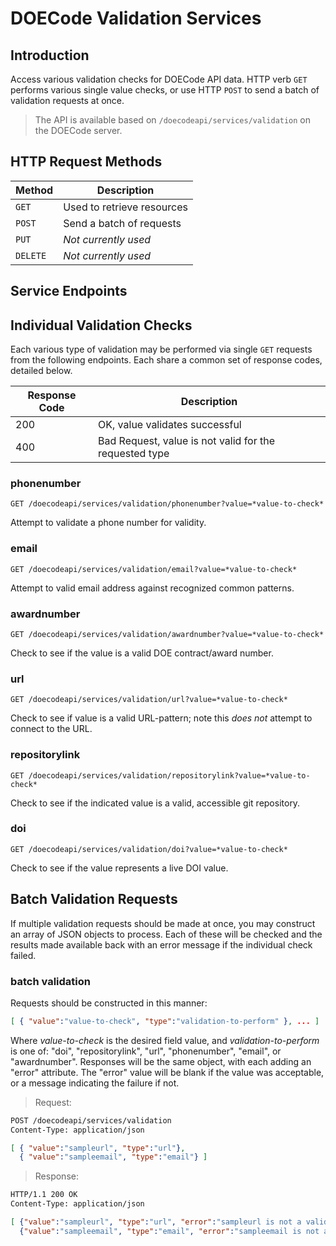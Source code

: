 DOECode Validation Services
=====================

Introduction
------------
Access various validation checks for DOECode API data.  HTTP verb `GET` performs various
single value checks, or use HTTP `POST` to send a batch of validation requests at once.

> The API is available based on `/doecodeapi/services/validation` on the DOECode server.

HTTP Request Methods
--------------------

| Method | Description |
| --- | --- |
| `GET` | Used to retrieve resources |
| `POST` | Send a batch of requests |
| `PUT` | *Not currently used* |
| `DELETE` | *Not currently used* |

Service Endpoints
-----------------

## Individual Validation Checks

Each various type of validation may be performed via single `GET` requests from the
following endpoints.  Each share a common set of response codes, detailed below.

| Response Code | Description |
| --- | --- |
| 200 | OK, value validates successful |
| 400 | Bad Request, value is not valid for the requested type |

### phonenumber

`GET /doecodeapi/services/validation/phonenumber?value=*value-to-check*`

Attempt to validate a phone number for validity.

### email

`GET /doecodeapi/services/validation/email?value=*value-to-check*`

Attempt to valid email address against recognized common patterns.

### awardnumber

`GET /doecodeapi/services/validation/awardnumber?value=*value-to-check*`

Check to see if the value is a valid DOE contract/award number.

### url

`GET /doecodeapi/services/validation/url?value=*value-to-check*`

Check to see if value is a valid URL-pattern; note this *does not* attempt to
connect to the URL.

### repositorylink

`GET /doecodeapi/services/validation/repositorylink?value=*value-to-check*`

Check to see if the indicated value is a valid, accessible git repository.

### doi

`GET /doecodeapi/services/validation/doi?value=*value-to-check*`

Check to see if the value represents a live DOI value.

## Batch Validation Requests

If multiple validation requests should be made at once, you may construct an array
of JSON objects to process.  Each of these will be checked and the results made 
available back with an error message if the individual check failed.

### batch validation

Requests should be constructed in this manner:

```json
[ { "value":"value-to-check", "type":"validation-to-perform" }, ... ]
```

Where *value-to-check* is the desired field value, and *validation-to-perform* is one
of: "doi", "repositorylink", "url", "phonenumber", "email", or "awardnumber".  Responses
will be the same object, with each adding an "error" attribute.  The "error" value
will be blank if the value was acceptable, or a message indicating the failure if not.

> Request:
```html
POST /doecodeapi/services/validation
Content-Type: application/json
```
```json
[ { "value":"sampleurl", "type":"url"},
  { "value":"sampleemail", "type":"email"} ]
```
> Response:
```html
HTTP/1.1 200 OK
Content-Type: application/json
```
```json
[ {"value":"sampleurl", "type":"url", "error":"sampleurl is not a valid URL."},
  {"value":"sampleemail", "type":"email", "error":"sampleemail is not a valid email address."}]
```